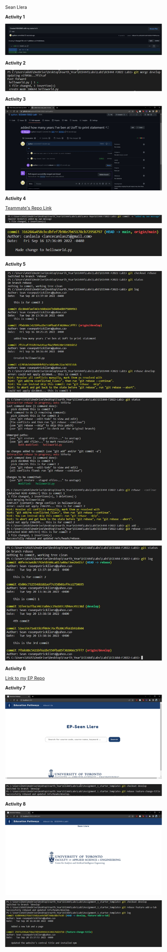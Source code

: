 Sean Llera

**Activity 1**

![Commit Screenshot](Commit_Screenshot_updated.jpg?raw=true "Commit Screenshot")

**Activity 2**

![Merge command Screenshot](Merge_command_screenshot_updated.jpg?raw=true "Merge Command Screenshot")

**Activity 3**

![Successful Merge Screenshot](Successful_merge_screenshot.jpg?raw=true "Successful Merge Screenshot")

**Activity 4**

[Teammate's Repo Link](https://github.com/canlasla/ECE444-F2022-Lab1)

![My Commit to Teammate's Repo Screenshot](Commit_to_teammates_repo_screenshot.JPG?raw=true "My Commit to Teammate's Repo Screenshot")

![Teammate's Commit to my Repo Screenshot](Commit_teammate_made_to_my_repo.JPG?raw=true "Teammate's Commit to my Repo Screenshot")

**Activity 5**

![Rebase Commands and Output Screenshot 1](Activity5_ss1.JPG?raw=true "Rebase Commands and Output Screenshot 1")

![Rebase Commands and Output Screenshot 2](Activity5_ss2.JPG?raw=true "Rebase Commands and Output Screenshot 2")

![Rebase Commands and Output Screenshot 3](Activity5_ss3.JPG?raw=true "Rebase Commands and Output Screenshot 3")

**Activity 6**

[Link to my EP Repo](https://github.com/ayshon/ECE444-F2022-EP)

**Activity 7**

![Activity 7 Website Title Screenshot](Activity7_website.JPG?raw=true "Activity 7 Website Title Screenshot")

![Rebase Command and Output Screenshot Activity 7](Activity7_rebase_command.JPG?raw=true "Rebase Command and Output Screenshot Activity 7")

**Activity 8**

![Activity 8 Website Screenshot](Activity8_website.JPG?raw=true "Activity 7 Website Title Screenshot")

![Rebase Command and Output Screenshot Activity 8](Activity8_rebase.JPG?raw=true "Rebase Command and Output Screenshot Activity 8")